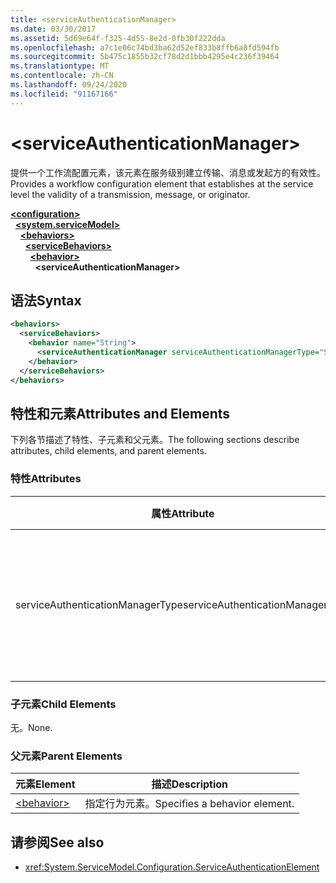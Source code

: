 ```yaml
---
title: <serviceAuthenticationManager>
ms.date: 03/30/2017
ms.assetid: 5d69e64f-f325-4d55-8e2d-0fb30f222dda
ms.openlocfilehash: a7c1e06c74bd3ba62d52ef833b8ffb6a8fd594fb
ms.sourcegitcommit: 5b475c1855b32cf78d2d1bbb4295e4c236f39464
ms.translationtype: MT
ms.contentlocale: zh-CN
ms.lasthandoff: 09/24/2020
ms.locfileid: "91167166"
---
```

# \<serviceAuthenticationManager>

<span data-ttu-id="2222b-101">提供一个工作流配置元素，该元素在服务级别建立传输、消息或发起方的有效性。</span><span class="sxs-lookup"><span data-stu-id="2222b-101">Provides a workflow configuration element that establishes at the service level the validity of a transmission, message, or originator.</span></span>  
  
[**\<configuration>**](../configuration-element.md)\
&nbsp;&nbsp;[**\<system.serviceModel>**](system-servicemodel.md)\
&nbsp;&nbsp;&nbsp;&nbsp;[**\<behaviors>**](behaviors.md)\
&nbsp;&nbsp;&nbsp;&nbsp;&nbsp;&nbsp;[**\<serviceBehaviors>**](servicebehaviors.md)\
&nbsp;&nbsp;&nbsp;&nbsp;&nbsp;&nbsp;&nbsp;&nbsp;[**\<behavior>**](behavior-of-servicebehaviors.md)\
&nbsp;&nbsp;&nbsp;&nbsp;&nbsp;&nbsp;&nbsp;&nbsp;&nbsp;&nbsp;**\<serviceAuthenticationManager>**  
  
## <a name="syntax"></a><span data-ttu-id="2222b-102">语法</span><span class="sxs-lookup"><span data-stu-id="2222b-102">Syntax</span></span>  
  
```xml  
<behaviors>
  <serviceBehaviors>
    <behavior name="String">
      <serviceAuthenticationManager serviceAuthenticationManagerType="String" />
    </behavior>
  </serviceBehaviors>
</behaviors>
```  
  
## <a name="attributes-and-elements"></a><span data-ttu-id="2222b-103">特性和元素</span><span class="sxs-lookup"><span data-stu-id="2222b-103">Attributes and Elements</span></span>  

 <span data-ttu-id="2222b-104">下列各节描述了特性、子元素和父元素。</span><span class="sxs-lookup"><span data-stu-id="2222b-104">The following sections describe attributes, child elements, and parent elements.</span></span>  
  
### <a name="attributes"></a><span data-ttu-id="2222b-105">特性</span><span class="sxs-lookup"><span data-stu-id="2222b-105">Attributes</span></span>  
  
|<span data-ttu-id="2222b-106">属性</span><span class="sxs-lookup"><span data-stu-id="2222b-106">Attribute</span></span>|<span data-ttu-id="2222b-107">描述</span><span class="sxs-lookup"><span data-stu-id="2222b-107">Description</span></span>|  
|---------------|-----------------|  
|<span data-ttu-id="2222b-108">serviceAuthenticationManagerType</span><span class="sxs-lookup"><span data-stu-id="2222b-108">serviceAuthenticationManagerType</span></span>|<span data-ttu-id="2222b-109">一个字符串，指定当前行为的身份验证策略类型。</span><span class="sxs-lookup"><span data-stu-id="2222b-109">A string that specifies the type of the authentication policy for the current behavior.</span></span>|  
  
### <a name="child-elements"></a><span data-ttu-id="2222b-110">子元素</span><span class="sxs-lookup"><span data-stu-id="2222b-110">Child Elements</span></span>  

 <span data-ttu-id="2222b-111">无。</span><span class="sxs-lookup"><span data-stu-id="2222b-111">None.</span></span>  
  
### <a name="parent-elements"></a><span data-ttu-id="2222b-112">父元素</span><span class="sxs-lookup"><span data-stu-id="2222b-112">Parent Elements</span></span>  
  
|<span data-ttu-id="2222b-113">元素</span><span class="sxs-lookup"><span data-stu-id="2222b-113">Element</span></span>|<span data-ttu-id="2222b-114">描述</span><span class="sxs-lookup"><span data-stu-id="2222b-114">Description</span></span>|  
|-------------|-----------------|  
|[\<behavior>](behavior-of-endpointbehaviors.md)|<span data-ttu-id="2222b-115">指定行为元素。</span><span class="sxs-lookup"><span data-stu-id="2222b-115">Specifies a behavior element.</span></span>|  
  
## <a name="see-also"></a><span data-ttu-id="2222b-116">请参阅</span><span class="sxs-lookup"><span data-stu-id="2222b-116">See also</span></span>

- <xref:System.ServiceModel.Configuration.ServiceAuthenticationElement>
